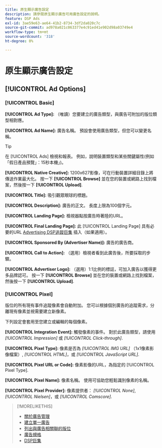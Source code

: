 ```yaml
---
title: 原生顯示廣告設定
description: 請參閱原生顯示廣告可用廣告設定的說明。
feature: DSP Ads
exl-id: 3ae59e63-ae64-41b2-8734-3df2da020c7c
source-git-commit: ad978a021c063377e4c91ed41e902d98a03749e4
workflow-type: tm+mt
source-wordcount: '318'
ht-degree: 0%

---
```


# 原生顯示廣告設定

## [!UICONTROL Ad Options]

### [!UICONTROL Basic]

**[!UICONTROL Ad Type]:** （唯讀）您要建立的廣告類型，與廣告可附加的版位類型相對應。

**[!UICONTROL Ad Name]:** 廣告名稱。 預設會使用廣告類型，但您可以變更名稱。

>[!TIP]
>
> 在 [!UICONTROL Ads] 檢視和報表。 例如，說明裝置類型和某些關鍵屬性(例如「假日產品預覽」：15秒本機」)。

**[!UICONTROL Native Creative]:** 1200x627影像，可在行動裝置詳細目錄上將傳送作業最大化。 按一下 **[!UICONTROL Browse]** 並在您的裝置或網路上找到檔案，然後按一下 **[!UICONTROL Upload]**.

**[!UICONTROL Title]:** 吸引觀眾眼球的標題。

**[!UICONTROL Description]:** 廣告的正文。 長度上限為100個字元。

**[!UICONTROL Landing Page]:** 檢視器點按廣告時著陸的URL。

**[!UICONTROL Final Landing Page]:** 此 [!UICONTROL Landing Page] 具有必要的URL [Advertising DSP追蹤巨集](/help/dsp/campaign-management/macros.md) 插入（如果適用）。

**[!UICONTROL Sponsored By (Advertiser Name)]:** 廣告的廣告商。

**[!UICONTROL Call to Action]:** （選用）檢視者看到此廣告後，所要採取的步驟。

**[!UICONTROL Advertiser Logo]:** （選用）1:1比例的標誌，可加入廣告以獲得更多品牌認可。 按一下 **[!UICONTROL Browse]** 並在您的裝置或網路上找到檔案，然後按一下 **[!UICONTROL Upload]**.

### [!UICONTROL Pixel]

版位的所有現有事件追蹤像素會自動附加。 您可以根據個別廣告的追蹤需求，分離現有像素並視需要建立新像素。

下列設定會套用至您建立或編輯的每個像素。

**[!UICONTROL Integration Event]:** 觸發像素的事件。 對於此廣告類型，請使用 *[!UICONTROL Impression]* 或 *[!UICONTROL Click-through]*.

**[!UICONTROL Pixel Type]:** 像素是否為 *[!UICONTROL IMG URL]* （1x1像素影像檔案）, *[!UICONTROL HTML]*，或 *[!UICONTROL JavaScript URL]*.

**[!UICONTROL Pixel URL or Code]:** 像素影像的URL，為指定的 [!UICONTROL Pixel Type].

**[!UICONTROL Pixel Name]:** 像素名稱。 使用可協助您輕鬆識別像素的名稱。

**[!UICONTROL Pixel Provider]:** 像素提供者： *[!UICONTROL None]*, *[!UICONTROL Nielsen]*，或 *[!UICONTROL Comscore]*.

>[!MORELIKETHIS]
>
>* [關於廣告管理](ad-about.md)
>* [建立單一廣告](ad-create.md)
>* [列出與廣告相關聯的版位](/help/dsp/campaign-management/ads/ad-list-placements.md)
>* [廣告規格](ad-specs.md)
>* [DSP巨集](/help/dsp/campaign-management/macros.md)

